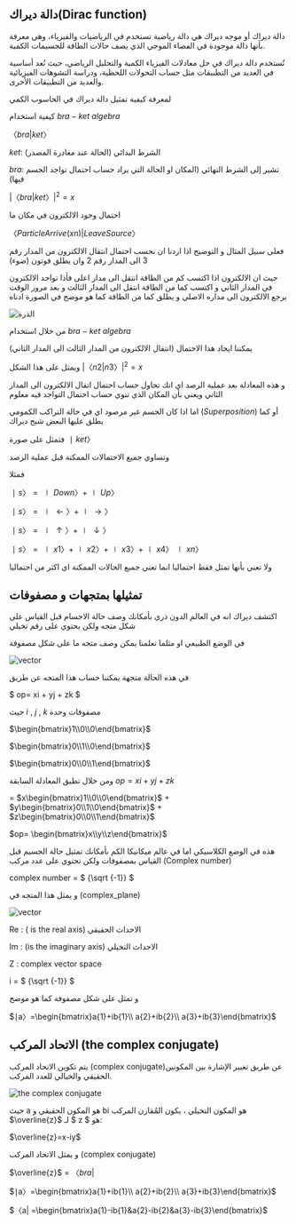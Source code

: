 
## دالة ديراك(Dirac function)


دالة ديراك أو موجه ديراك هي دالة رياضية تستخدم في الرياضيات والفيزياء، وهي معرفة بأنها دالة موجودة في الفضاء الموجي الذي يصف حالات الطاقة للجسيمات الكمية.

تُستخدم دالة ديراك في حل معادلات الفيزياء الكمية والتحليل الرياضي، حيث تُعد أساسية في العديد من التطبيقات مثل حساب التحولات اللحظية، ودراسة التشوهات الفيزيائية والعديد من التطبيقات الأخرى.

لمعرفة كيفية تمثيل دالة ديراك في الحاسوب الكمي


كيفية استخدام 
$bra-ket$ $algebra$


$〈bra|ket〉$

$ket$:  الشرط البدائي (الحالة عند مغادرة المصدر)

$bra$: تشير إلى الشرط النهائي (المكان او الحالة التي يراد حساب احتمال تواجد الجسم فيها)


$|〈bra|ket〉|^{2}=x$


احتمال وجود الالكترون في مكان ما 

$〈Particle Arrive (xn) | Leave Source〉$

فعلى سبيل المثال و التوضيح اذا اردنا ان نحسب احتمال انتقال الالكترون من المدار رقم 3 الى المدار رقم 2 وان يطلق فوتون (ضوء) 

حيث ان الالكترون اذا اكتسب كم من الطاقة انتقل الى مدار اعلى فأذا تواجد الالكترون في المدار الثاني و اكتسب كما من الطاقة انتقل الى المدار الثالث و بعد مرور الوقت يرجع الالكترون الى مداره الاصلي و يطلق كما من الطاقة  كما هو موضح في الصورة ادناه 


![الذرة](~/images/atom.jpeg)

من خلال استخدام $bra-ket$  $algebra$ 

يمكننا ايجاد هذا الاحتمال (انتقال الالكترون من المدار الثالث الى المدار الثاني) 

ويمثل على هذا الشكل
$|〈n2|n3〉| ^{2} = x$

  و هذه المعادلة  بعد عملية الرصد اي انك تحاول حساب احتمال اتقال الالكترون الى المدار الثاني ويعني بأن المكان الذي تنوي حساب احتمال التواجد فيه معلوم 

  اما اذا كان الجسم غير مرصود اي في حالة التراكب الكمومي ($Superposition$) أو كما يطلق عليها البعض شبح ديراك 

  فتمثل على صورة 
$∣ket〉$

وتساوي جميع الاحتمالات الممكنة قبل عملية الرصد

فمثلا 

$∣s〉=∣Down〉+∣Up〉$

$∣s〉=∣←〉+∣→〉$

$∣s〉=∣↑〉+∣↓〉$

$∣s〉= ∣x1〉+∣x2〉+∣x3〉+∣x4〉∣xn〉$

ولا تعني بأنها تمثل فقط احتماليا انما تعني جميع الحالات الممكنة اي اكثر من احتماليا 

## تمثيلها بمتجهات و مصفوفات 

 اكتشف ديراك انه في العالم الدون ذري بأمكانك وصف حالة الاجسام قبل القياس على شكل متجه ولكن يحتوي على رقم تخيلي   


في الوضع الطبيعي او مثلما تعلمنا يمكن وصف متجه ما على شكل مصفوفة  
 
 ![vector](~/images/vector2.jpeg)

في هذه الحالة متجهة يمكننا حساب هذا المتجه عن طريق 

$ op= xi + yj + zk  $ 

حيث $i$ , $j$ , $k$ مصفوفات وحدة 


<!--تحويل الصورة الى صيغة رياضية   اشقر -->


$\begin{bmatrix}1\\0\\0\end{bmatrix}$

$\begin{bmatrix}0\\1\\0\end{bmatrix}$

$\begin{bmatrix}0\\0\\1\end{bmatrix}$


ومن خلال تطيق المعادلة السابقة 
$op=xi+yj+zk$




$=$ $x\begin{bmatrix}1\\0\\0\end{bmatrix}$ $+$  $y\begin{bmatrix}0\\1\\0\end{bmatrix}$ $+$  $z\begin{bmatrix}0\\0\\1\end{bmatrix}$


 $op= \begin{bmatrix}x\\y\\z\end{bmatrix}$


هذه في الوضع الكلاسيكي اما في عالم ميكانيكا الكم بأمكانك تمثيل حالة الجسيم قبل القياس بمصفوفات ولكن تحتوي على عدد مركب (Complex number)   
 
complex number = $ {\sqrt {-1}} $

و يمثل هذا المتجه في (complex_plane) 

 ![vector](~/images/complex_plane.png)

 Re : ( is the real axis) الاحداث الحقيقي 

 Im : (is the imaginary axis) الاحداث التخيلي

 Z  : complex vector space 

 i = $ {\sqrt {-1}} $

و تمثل على شكل مصفوفة كما هو موضح

 $∣a〉=\begin{bmatrix}a{1}+ib{1}\\ a{2}+ib{2}\\ a{3}+ib{3}\end{bmatrix}$




## الاتحاد المركب (the  complex conjugate)

يتم تكوين الاتحاد المركب (complex conjugate)عن طريق تغيير الإشارة بين المكونين الحقيقي والخيالي للعدد المركب. 

 ![the  complex conjugate](~/images/Complex_conjugate.png)




حيث a هو المكون الحقيقي و bi هو المكون التخيلي ، يكون المُقارن المركب $\overline{z}$ لـ $ z $ هو:


$\overline{z}=x-iy$

و يمثل الاتحاد المركب (complex conjugate) 

$\overline{z}$ = $〈bra|$


$∣a〉=\begin{bmatrix}a{1}+ib{1}\\ a{2}+ib{2}\\ a{3}+ib{3}\end{bmatrix}$



$〈a| =\begin{bmatrix}a{1}-ib{1}&a{2}-ib{2}&a{3}-ib{3}\end{bmatrix}$

 

<!-- المراجع  -->
<!-- https://en.wikipedia.org/wiki/Bra%E2%80%93ket_notation -->
<!-- https://www.mathsisfun.com/physics/bra-ket-notation.html -->
<!-- https://www.youtube.com/watch?v=iXW_zc48uVA&list=PLAWgtgLrR_ZjkyQQoOjogOQCLDixpCX3I&index=37 -->

